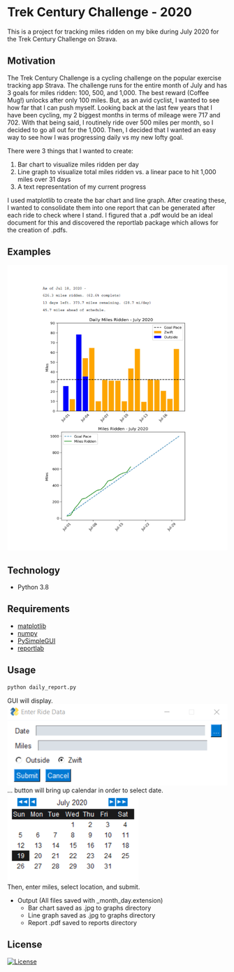 # Trek Century Challenge - 2020  
This is a project for tracking miles ridden on my bike during July 2020 for the Trek Century Challenge on Strava. 

## Motivation
The Trek Century Challenge is a cycling challenge on the popular exercise tracking app Strava. The challenge runs for the entire month of July and has 3 goals for miles ridden: 100, 500, and 1,000. The best reward (Coffee Mug!) unlocks after only 100 miles. But, as an avid cyclist, I wanted to see how far that I can push myself. Looking back at the last few years that I have been cycling, my 2 biggest months in terms of mileage were 717 and 702. With that being said, I routinely ride over 500 miles per month, so I decided to go all out for the 1,000. Then, I decided that I wanted an easy way to see how I was progressing daily vs my new lofty goal.  

There were 3 things that I wanted to create:
1. Bar chart to visualize miles ridden per day  
2. Line graph to visualize total miles ridden vs. a linear pace to hit 1,000 miles over 31 days  
3. A text representation of my current progress

I used matplotlib to create the bar chart and line graph. After creating these, I wanted to consolidate them into one report that can be generated after each ride to check where I stand. I figured that a .pdf would be an ideal document for this and discovered the reportlab package which allows for the creation of .pdfs.

## Examples
![report](https://github.com/dcribb19/trek_century_challenge/blob/master/examples/report.png)

## Technology  
- Python 3.8

## Requirements
- [matplotlib](https://matplotlib.org/)
- [numpy](https://numpy.org/)
- [PySimpleGUI](https://pysimplegui.readthedocs.io/en/latest/)
- [reportlab](https://www.reportlab.com/dev/opensource/)

## Usage
```python
python daily_report.py
```
GUI will display.  
![gui](https://github.com/dcribb19/trek_century_challenge/blob/master/examples/gui.png)  
... button will bring up calendar in order to select date.  
![calendar](https://github.com/dcribb19/trek_century_challenge/blob/master/examples/calendar.png)  
Then, enter miles, select location, and submit.  
- Output (All files saved with _month_day.extension)  
    - Bar chart saved as .jpg to graphs directory
    - Line graph saved as .jpg to graphs directory
    - Report .pdf saved to reports directory

## License
[![License](https://img.shields.io/badge/License-BSD%202--Clause-orange.svg)](https://opensource.org/licenses/BSD-2-Clause)